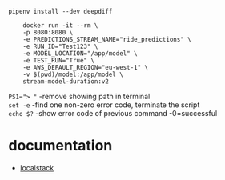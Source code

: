 ```pipenv install --dev deepdiff```  

```
    docker run -it --rm \
    -p 8080:8080 \
    -e PREDICTIONS_STREAM_NAME="ride_predictions" \
    -e RUN_ID="Test123" \
    -e MODEL_LOCATION="/app/model" \
    -e TEST_RUN="True" \ 
    -e AWS_DEFAULT_REGION="eu-west-1" \ 
    -v $(pwd)/model:/app/model \ 
    stream-model-duration:v2
```     
```PS1="> "``` -remove showing path in terminal    
```set -e``` -find one non-zero error code, terminate the script     
```echo $?``` -show error code of previous command -0=successful


# documentation
* [localstack](https://github.com/localstack)